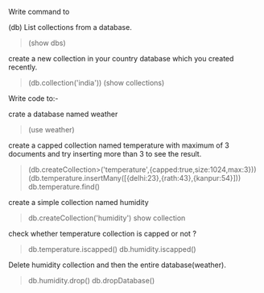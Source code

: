 Write command to

(db)
List collections from a database.
>(show dbs)

create a new collection in your country database which you created recently.
>(db.collection('india'))
>(show collections)

Write code to:-

crate a database named weather
>(use weather)

create a capped collection named temperature with maximum of 3 documents and try inserting more than 3 to see the result.
>(db.createCollection>('temperature',{capped:true,size:1024,max:3}))
>(db.temperature.insertMany([{delhi:23},{rath:43},{kanpur:54}]))
>db.temperature.find()

create a simple collection named humidity
>db.createCollection('humidity')
>show collection

check whether temperature collection is capped or 
not ?
>db.temperature.iscapped()
>db.humidity.iscapped()

Delete humidity collection and then the entire database(weather).
>db.humidity.drop()
>db.dropDatabase()